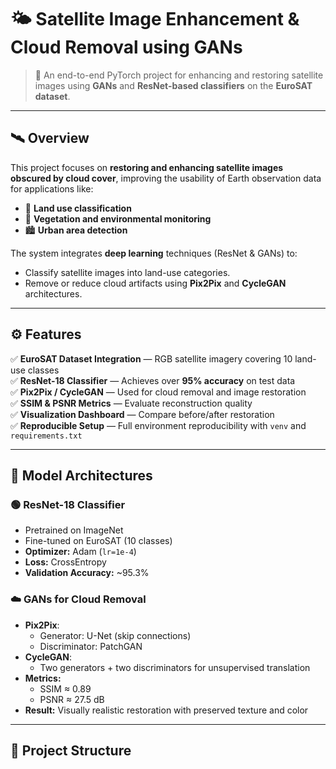 # 🌤️ Satellite Image Enhancement & Cloud Removal using GANs

> 🚀 An end-to-end PyTorch project for enhancing and restoring satellite images using **GANs** and **ResNet-based classifiers** on the **EuroSAT dataset**.

---

## 🛰️ Overview

This project focuses on **restoring and enhancing satellite images obscured by cloud cover**, improving the usability of Earth observation data for applications like:
- 🌾 **Land use classification**
- 🌳 **Vegetation and environmental monitoring**
- 🏙️ **Urban area detection**

The system integrates **deep learning** techniques (ResNet & GANs) to:
- Classify satellite images into land-use categories.
- Remove or reduce cloud artifacts using **Pix2Pix** and **CycleGAN** architectures.

---

## ⚙️ Features

✅ **EuroSAT Dataset Integration** — RGB satellite imagery covering 10 land-use classes  
✅ **ResNet-18 Classifier** — Achieves over **95% accuracy** on test data  
✅ **Pix2Pix / CycleGAN** — Used for cloud removal and image restoration  
✅ **SSIM & PSNR Metrics** — Evaluate reconstruction quality  
✅ **Visualization Dashboard** — Compare before/after restoration  
✅ **Reproducible Setup** — Full environment reproducibility with `venv` and `requirements.txt`  

---

## 🧠 Model Architectures

### 🟢 ResNet-18 Classifier
- Pretrained on ImageNet  
- Fine-tuned on EuroSAT (10 classes)  
- **Optimizer:** Adam (`lr=1e-4`)  
- **Loss:** CrossEntropy  
- **Validation Accuracy:** ~95.3%  

### ☁️ GANs for Cloud Removal
- **Pix2Pix**:
  - Generator: U-Net (skip connections)
  - Discriminator: PatchGAN
- **CycleGAN**:
  - Two generators + two discriminators for unsupervised translation
- **Metrics:**
  - SSIM ≈ 0.89  
  - PSNR ≈ 27.5 dB  
- **Result:** Visually realistic restoration with preserved texture and color

---

## 🧩 Project Structure

